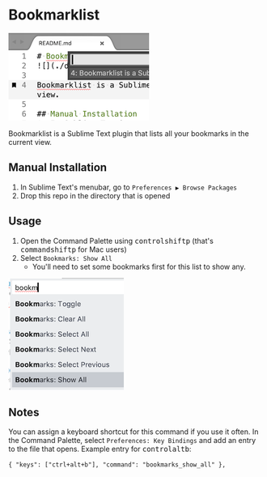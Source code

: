 # Bookmarklist
![](./demo/list.png)

Bookmarklist is a Sublime Text plugin that lists all your bookmarks in the current view.


## Manual Installation
1. In Sublime Text's menubar, go to ```Preferences ▶ Browse Packages```
1. Drop this repo in the directory that is opened

## Usage
1. Open the Command Palette using <kbd>control</kbd><kbd>shift</kbd><kbd>p</kbd> (that's <kbd>command</kbd><kbd>shift</kbd><kbd>p</kbd> for Mac users)
1. Select ```Bookmarks: Show All```
    - You'll need to set some bookmarks first for this list to show any.

![](./demo/palette.png)

## Notes
You can assign a keyboard shortcut for this command if you use it often. 
In the Command Palette, select ```Preferences: Key Bindings``` and add an entry to the file that opens. Example entry for <kbd>control</kbd><kbd>alt</kbd><kbd>b</kbd>:
```
{ "keys": ["ctrl+alt+b"], "command": "bookmarks_show_all" },
```
